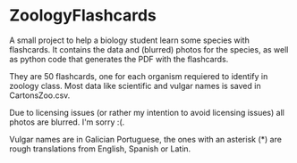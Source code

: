 # ZoologyFlashcards
A small project to help a biology student learn some species with flashcards. It contains the data and (blurred) photos for the species, as well as python code that generates the PDF with the flashcards.

They are 50 flashcards, one for each organism requiered to identify in zoology class. Most data like scientific and vulgar names is saved in CartonsZoo.csv.

Due to licensing issues (or rather my intention to avoid licensing issues) all photos are blurred. I'm sorry :(.

Vulgar names are in Galician Portuguese, the ones with an asterisk (\*) are rough translations from English, Spanish or Latin.
